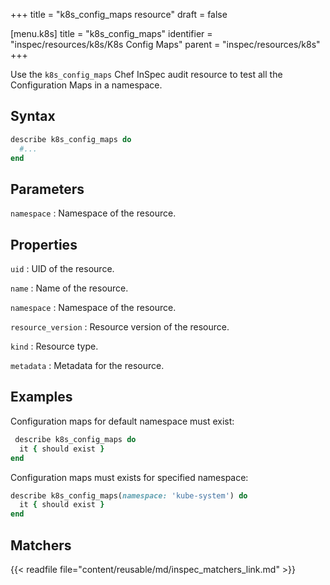 +++
title = "k8s_config_maps resource"
draft = false

[menu.k8s]
title = "k8s_config_maps"
identifier = "inspec/resources/k8s/K8s Config Maps"
parent = "inspec/resources/k8s"
+++

Use the `k8s_config_maps` Chef InSpec audit resource to test all the Configuration Maps in a namespace.

## Syntax

```ruby
describe k8s_config_maps do
  #...
end
```

## Parameters

`namespace`
: Namespace of the resource.

## Properties

`uid`
: UID of the resource.

`name`
: Name of the resource.

`namespace`
: Namespace of the resource.

`resource_version`
: Resource version of the resource.

`kind`
: Resource type.

`metadata`
: Metadata for the resource.

## Examples

Configuration maps for default namespace must exist:

```ruby
 describe k8s_config_maps do
  it { should exist }
end
```

Configuration maps must exists for specified namespace:

```ruby
describe k8s_config_maps(namespace: 'kube-system') do
  it { should exist }
end
```

## Matchers

{{< readfile file="content/reusable/md/inspec_matchers_link.md" >}}

